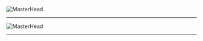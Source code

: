 
![MasterHead](https://media.discordapp.net/attachments/1050591171921072130/1051064413702074428/Untitled_1.png?width=1356&height=566)
--- ---
![MasterHead](https://media.discordapp.net/attachments/1050591171921072130/1051060863643156530/Untitled.png?width=1356&height=566)
--- ---
